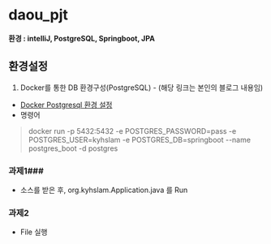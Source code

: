 # daou_pjt
**환경 : intelliJ, PostgreSQL, Springboot, JPA**


## 환경설정 ##
1. Docker를 통한 DB 환경구성(PostgreSQL) - (해당 링크는 본인의 블로그 내용임)
- [Docker Postgresql 환경 설정](https://kyhslam.tistory.com/entry/Spring-Boot-17-%EC%8A%A4%ED%94%84%EB%A7%81%EB%B6%80%ED%8A%B8-Postgresql-%EC%A0%91%EC%86%8DDocker-%ED%99%9C%EC%9A%A9?category=892834)
- 명령어
> docker run -p 5432:5432 -e POSTGRES_PASSWORD=pass -e POSTGRES_USER=kyhslam -e POSTGRES_DB=springboot --name postgres_boot -d postgres

### 과제1###
- 소스를 받은 후, org.kyhslam.Application.java 를 Run

### 과제2 ###
- File 실행
